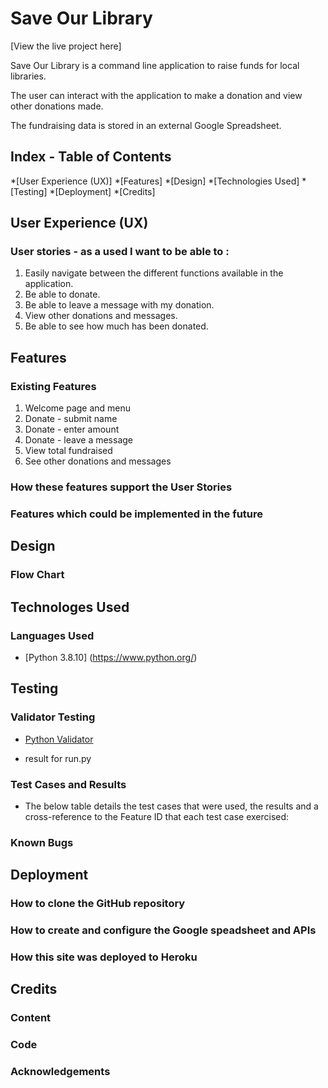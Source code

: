 <h1>Save Our Library</h1>

[View the live project here] 

Save Our Library is a command line application to raise funds for local libraries.

The user can interact with the application to make a donation and view other donations made.

The fundraising data is stored in an external Google Spreadsheet.

## Index - Table of Contents
*[User Experience (UX)]
*[Features]
*[Design]
*[Technologies Used]
*[Testing]
*[Deployment]
*[Credits]

## User Experience (UX)

### User stories - as a used I want to be able to :

1. Easily navigate between the different functions available in the application.
2. Be able to donate.
3. Be able to leave a message with my donation.
4. View other donations and messages.
5. Be able to see how much has been donated.

## Features

### Existing Features
1. Welcome page and menu
2. Donate - submit name
3. Donate - enter amount
4. Donate - leave a message
5. View total fundraised
6. See other donations and messages

### How these features support the User Stories

### Features which could be implemented in the future

## Design

### Flow Chart

## Technologes Used

### Languages Used

- [Python 3.8.10] (https://www.python.org/)

## Testing

### Validator Testing

- [Python Validator](https://pep8online.com/)

- result for run.py

### Test Cases and Results

- The below table details the test cases that were used, the results and a cross-reference to the Feature ID that each test case exercised:

### Known Bugs

## Deployment

### How to clone the GitHub repository

### How to create and configure the Google speadsheet and APIs

### How this site was deployed to Heroku

## Credits

### Content

### Code

### Acknowledgements